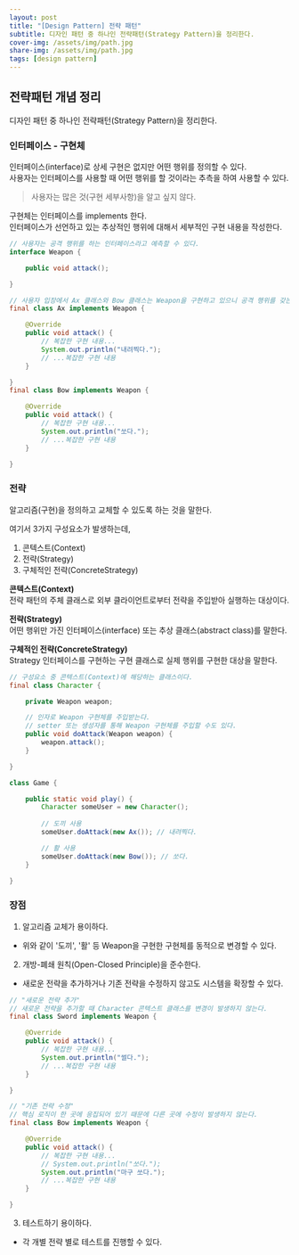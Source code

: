 ```yaml
---
layout: post
title: "[Design Pattern] 전략 패턴"
subtitle: 디자인 패턴 중 하나인 전략패턴(Strategy Pattern)을 정리한다.
cover-img: /assets/img/path.jpg
share-img: /assets/img/path.jpg
tags: [design pattern]
---
```


## 전략패턴 개념 정리

디자인 패턴 중 하나인 전략패턴(Strategy Pattern)을 정리한다.  

### 인터페이스 - 구현체

인터페이스(interface)로 상세 구현은 없지만 어떤 행위를 정의할 수 있다.  
사용자는 인터페이스를 사용할 때 어떤 행위를 할 것이라는 추측을 하여 사용할 수 있다.  

> 사용자는 많은 것(구현 세부사항)을 알고 싶지 않다.  

구현체는 인터페이스를 implements 한다.  
인터페이스가 선언하고 있는 추상적인 행위에 대해서 세부적인 구현 내용을 작성한다.  

```java
// 사용자는 공격 행위를 하는 인터페이스라고 예측할 수 있다.
interface Weapon {

    public void attack();

}

// 사용자 입장에서 Ax 클래스와 Bow 클래스는 Weapon을 구현하고 있으니 공격 행위를 갖는다고 예측할 수 있다.
final class Ax implements Weapon {

    @Override
    public void attack() {
        // 복잡한 구현 내용...
        System.out.println("내려찍다.");
        // ...복잡한 구현 내용
    }

}
final class Bow implements Weapon {

    @Override
    public void attack() {
        // 복잡한 구현 내용...
        System.out.println("쏘다.");
        // ...복잡한 구현 내용
    }

}
```

### 전략

알고리즘(구현)을 정의하고 교체할 수 있도록 하는 것을 말한다.  

여기서 3가지 구성요소가 발생하는데,  

1. 콘텍스트(Context)
2. 전략(Strategy)
3. 구체적인 전략(ConcreteStrategy)

__콘텍스트(Context)__  
전략 패턴의 주체 클래스로 외부 클라이언트로부터 전략을 주입받아 실행하는 대상이다.  

__전략(Strategy)__  
어떤 행위만 가진 인터페이스(interface) 또는 추상 클래스(abstract class)를 말한다.

__구체적인 전략(ConcreteStrategy)__  
Strategy 인터페이스를 구현하는 구현 클래스로 실제 행위를 구현한 대상을 말한다.

```java
// 구성요소 중 콘텍스트(Context)에 해당하는 클래스이다.
final class Character {

    private Weapon weapon;

    // 인자로 Weapon 구현체를 주입받는다.
    // setter 또는 생성자를 통해 Weapon 구현체를 주입할 수도 있다.
    public void doAttack(Weapon weapon) {
        weapon.attack();
    }

}
```

```java
class Game {

    public static void play() {
        Character someUser = new Character();
        
        // 도끼 사용
        someUser.doAttack(new Ax()); // 내려찍다.

        // 활 사용
        someUser.doAttack(new Bow()); // 쏘다.
    }

}
```

### 장점

01) 알고리즘 교체가 용이하다.  

- 위와 같이 '도끼', '활' 등 Weapon을 구현한 구현체를 동적으로 변경할 수 있다.

02) 개방-폐쇄 원칙(Open-Closed Principle)을 준수한다.

- 새로운 전략을 추가하거나 기존 전략을 수정하지 않고도 시스템을 확장할 수 있다.

```java
// "새로운 전략 추가"
// 새로운 전략을 추가할 때 Character 콘텍스트 클래스를 변경이 발생하지 않는다.
final class Sword implements Weapon {

    @Override
    public void attack() {
        // 복잡한 구현 내용...
        System.out.println("썰다.");
        // ...복잡한 구현 내용
    }

}

// "기존 전략 수정"
// 핵심 로직이 한 곳에 응집되어 있기 때문에 다른 곳에 수정이 발생하지 않는다.
final class Bow implements Weapon {

    @Override
    public void attack() {
        // 복잡한 구현 내용...
        // System.out.println("쏘다.");
        System.out.println("마구 쏘다.");
        // ...복잡한 구현 내용
    }

}
```

3) 테스트하기 용이하다.

- 각 개별 전략 별로 테스트를 진행할 수 있다.